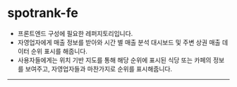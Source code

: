 # spotrank-fe

- 프론트엔드 구성에 필요한 레퍼지토리입니다.
- 자영업자에게 매출 정보를 받아와 시간 별 매출 분석 대시보드 및 주변 상권 매출 데이터 순위 표시를 해줍니다.
- 사용자들에게는 위치 기반 지도를 통해 해당 순위에 표시된 식당 또는 카페의 정보를 보여주고, 자영업자들과 마찬가지로 순위를 표시해줍니다.
------------------------------------------------------------------------